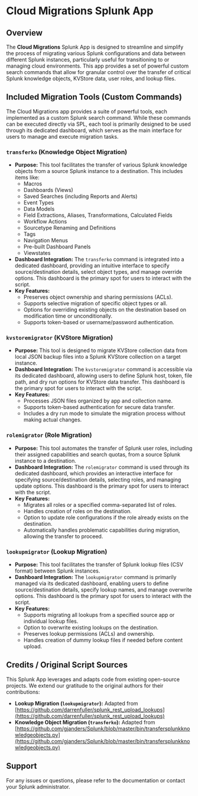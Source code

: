 # Cloud Migrations Splunk App

## Overview

The **Cloud Migrations** Splunk App is designed to streamline and simplify the process of migrating various Splunk configurations and data between different Splunk instances, particularly useful for transitioning to or managing cloud environments. This app provides a set of powerful custom search commands that allow for granular control over the transfer of critical Splunk knowledge objects, KVStore data, user roles, and lookup files.

## Included Migration Tools (Custom Commands)

The Cloud Migrations app provides a suite of powerful tools, each implemented as a custom Splunk search command. While these commands can be executed directly via SPL, each tool is primarily designed to be used through its dedicated dashboard, which serves as the main interface for users to manage and execute migration tasks.

### `transferko` (Knowledge Object Migration)
*   **Purpose:** This tool facilitates the transfer of various Splunk knowledge objects from a source Splunk instance to a destination. This includes items like:
    *   Macros
    *   Dashboards (Views)
    *   Saved Searches (including Reports and Alerts)
    *   Event Types
    *   Data Models
    *   Field Extractions, Aliases, Transformations, Calculated Fields
    *   Workflow Actions
    *   Sourcetype Renaming and Definitions
    *   Tags
    *   Navigation Menus
    *   Pre-built Dashboard Panels
    *   Viewstates
*   **Dashboard Integration:** The `transferko` command is integrated into a dedicated dashboard, providing an intuitive interface to specify source/destination details, select object types, and manage override options. This dashboard is the primary spot for users to interact with the script.
*   **Key Features:**
    *   Preserves object ownership and sharing permissions (ACLs).
    *   Supports selective migration of specific object types or all.
    *   Options for overriding existing objects on the destination based on modification time or unconditionally.
    *   Supports token-based or username/password authentication.

### `kvstoremigrator` (KVStore Migration)
*   **Purpose:** This tool is designed to migrate KVStore collection data from local JSON backup files into a Splunk KVStore collection on a target instance.
*   **Dashboard Integration:** The `kvstoremigrator` command is accessible via its dedicated dashboard, allowing users to define Splunk host, token, file path, and dry run options for KVStore data transfer. This dashboard is the primary spot for users to interact with the script.
*   **Key Features:**
    *   Processes JSON files organized by app and collection name.
    *   Supports token-based authentication for secure data transfer.
    *   Includes a dry run mode to simulate the migration process without making actual changes.

### `rolemigrator` (Role Migration)
*   **Purpose:** This tool automates the transfer of Splunk user roles, including their assigned capabilities and search quotas, from a source Splunk instance to a destination.
*   **Dashboard Integration:** The `rolemigrator` command is used through its dedicated dashboard, which provides an interactive interface for specifying source/destination details, selecting roles, and managing update options. This dashboard is the primary spot for users to interact with the script.
*   **Key Features:**
    *   Migrates all roles or a specified comma-separated list of roles.
    *   Handles creation of roles on the destination.
    *   Option to update role configurations if the role already exists on the destination.
    *   Automatically handles problematic capabilities during migration, allowing the transfer to proceed.

### `lookupmigrator` (Lookup Migration)
*   **Purpose:** This tool facilitates the transfer of Splunk lookup files (CSV format) between Splunk instances.
*   **Dashboard Integration:** The `lookupmigrator` command is primarily managed via its dedicated dashboard, enabling users to define source/destination details, specify lookup names, and manage overwrite options. This dashboard is the primary spot for users to interact with the script.
*   **Key Features:**
    *   Supports migrating all lookups from a specified source app or individual lookup files.
    *   Option to overwrite existing lookups on the destination.
    *   Preserves lookup permissions (ACLs) and ownership.
    *   Handles creation of dummy lookup files if needed before content upload.

## Credits / Original Script Sources

This Splunk App leverages and adapts code from existing open-source projects. We extend our gratitude to the original authors for their contributions:

*   **Lookup Migration (`lookupmigrator`):** Adapted from [https://github.com/darrenfuller/splunk_rest_upload_lookups](https://github.com/darrenfuller/splunk_rest_upload_lookups)
*   **Knowledge Object Migration (`transferko`):** Adapted from [https://github.com/gjanders/Splunk/blob/master/bin/transfersplunkknowledgeobjects.py](https://github.com/gjanders/Splunk/blob/master/bin/transfersplunkknowledgeobjects.py)

## Support

For any issues or questions, please refer to the documentation or contact your Splunk administrator.
